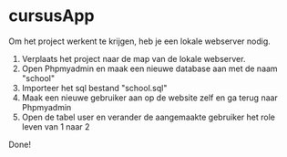 # cursusApp

Om het project werkent te krijgen, heb je een lokale webserver nodig.

  1. Verplaats het project naar de map van de lokale webserver.
  2. Open Phpmyadmin en maak een nieuwe database aan met de naam "school"
  3. Importeer het sql bestand "school.sql"
  4. Maak een nieuwe gebruiker aan op de website zelf en ga terug naar Phpmyadmin
  5. Open de tabel user en verander de aangemaakte gebruiker het role leven van 1 naar 2
  
  Done!
